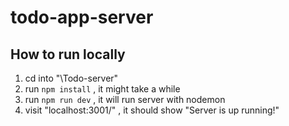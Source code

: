 # todo-app-server

## How to run locally
1. cd into "\Todo-server"
2. run `npm install` , it might take a while
3. run `npm run dev` , it will run server with nodemon
4. visit "localhost:3001/" , it should show "Server is up running!"
 
